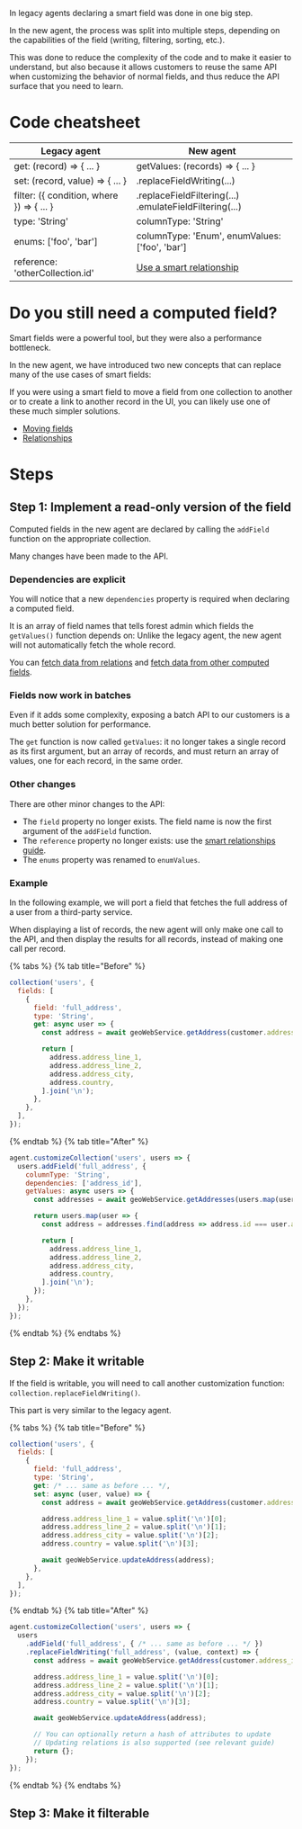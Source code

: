 In legacy agents declaring a smart field was done in one big step.

In the new agent, the process was split into multiple steps, depending on the capabilities of the field (writing, filtering, sorting, etc.).

This was done to reduce the complexity of the code and to make it easier to understand, but also because it allows customers to reuse the same API when customizing the behavior of normal fields, and thus reduce the API surface that you need to learn.

# Code cheatsheet

| Legacy agent                              | New agent                                                  |
| ----------------------------------------- | ---------------------------------------------------------- |
| get: (record) => { ... }                  | getValues: (records) => { ... }                            |
| set: (record, value) => { ... }           | .replaceFieldWriting(...)                                  |
| filter: ({ condition, where }) => { ... } | .replaceFieldFiltering(...)<br>.emulateFieldFiltering(...) |
| type: 'String'                            | columnType: 'String'                                       |
| enums: ['foo', 'bar']                     | columnType: 'Enum', enumValues: ['foo', 'bar']             |
| reference: 'otherCollection.id'           | [Use a smart relationship](./smart-relationships.md)       |

# Do you still need a computed field?

Smart fields were a powerful tool, but they were also a performance bottleneck.

In the new agent, we have introduced two new concepts that can replace many of the use cases of smart fields:

If you were using a smart field to move a field from one collection to another or to create a link to another record in the UI, you can likely use one of these much simpler solutions.

- [Moving fields](../../../agent-customization/fields/import-rename-delete.md#moving-fields)
- [Relationships](../../../agent-customization/relationships/README.md)

# Steps

## Step 1: Implement a read-only version of the field

Computed fields in the new agent are declared by calling the `addField` function on the appropriate collection.

Many changes have been made to the API.

### Dependencies are explicit

You will notice that a new `dependencies` property is required when declaring a computed field.

It is an array of field names that tells forest admin which fields the `getValues()` function depends on: Unlike the legacy agent, the new agent will not automatically fetch the whole record.

You can [fetch data from relations](../../../agent-customization/fields/computed.md#adding-a-field-that-depends-on-a-many-to-one-relationship) and [fetch data from other computed fields](../../../agent-customization/fields/computed.md#adding-a-field-that-depends-on-another-computed-field).

### Fields now work in batches

Even if it adds some complexity, exposing a batch API to our customers is a much better solution for performance.

The `get` function is now called `getValues`: it no longer takes a single record as its first argument, but an array of records, and must return an array of values, one for each record, in the same order.

### Other changes

There are other minor changes to the API:

- The `field` property no longer exists. The field name is now the first argument of the `addField` function.
- The `reference` property no longer exists: use the [smart relationships guide](./smart-relationships.md).
- The `enums` property was renamed to `enumValues`.

### Example

In the following example, we will port a field that fetches the full address of a user from a third-party service.

When displaying a list of records, the new agent will only make one call to the API, and then display the results for all records, instead of making one call per record.

{% tabs %} {% tab title="Before" %}

```javascript
collection('users', {
  fields: [
    {
      field: 'full_address',
      type: 'String',
      get: async user => {
        const address = await geoWebService.getAddress(customer.address_id);

        return [
          address.address_line_1,
          address.address_line_2,
          address.address_city,
          address.country,
        ].join('\n');
      },
    },
  ],
});
```

{% endtab %} {% tab title="After" %}

```javascript
agent.customizeCollection('users', users => {
  users.addField('full_address', {
    columnType: 'String',
    dependencies: ['address_id'],
    getValues: async users => {
      const addresses = await geoWebService.getAddresses(users.map(user => user.address_id));

      return users.map(user => {
        const address = addresses.find(address => address.id === user.address_id);

        return [
          address.address_line_1,
          address.address_line_2,
          address.address_city,
          address.country,
        ].join('\n');
      });
    },
  });
});
```

{% endtab %} {% endtabs %}

## Step 2: Make it writable

If the field is writable, you will need to call another customization function: `collection.replaceFieldWriting()`.

This part is very similar to the legacy agent.

{% tabs %} {% tab title="Before" %}

```javascript
collection('users', {
  fields: [
    {
      field: 'full_address',
      type: 'String',
      get: /* ... same as before ... */,
      set: async (user, value) => {
        const address = await geoWebService.getAddress(customer.address_id);

        address.address_line_1 = value.split('\n')[0];
        address.address_line_2 = value.split('\n')[1];
        address.address_city = value.split('\n')[2];
        address.country = value.split('\n')[3];

        await geoWebService.updateAddress(address);
      },
    },
  ],
});
```

{% endtab %} {% tab title="After" %}

```javascript
agent.customizeCollection('users', users => {
  users
    .addField('full_address', { /* ... same as before ... */ })
    .replaceFieldWriting('full_address', (value, context) => {
      const address = await geoWebService.getAddress(customer.address_id);

      address.address_line_1 = value.split('\n')[0];
      address.address_line_2 = value.split('\n')[1];
      address.address_city = value.split('\n')[2];
      address.country = value.split('\n')[3];

      await geoWebService.updateAddress(address);

      // You can optionally return a hash of attributes to update
      // Updating relations is also supported (see relevant guide)
      return {};
    });
});
```

{% endtab %} {% endtabs %}

## Step 3: Make it filterable
